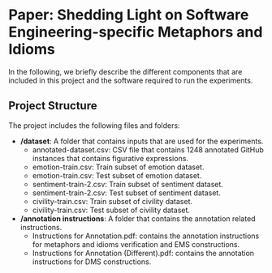 # Paper: Shedding Light on Software Engineering-specific Metaphors and Idioms
In the following, we briefly describe the different components that are included in this project and the software required to run the experiments.

## Project Structure
The project includes the following files and folders:

  - __/dataset__: A folder that contains inputs that are used for the experiments.
    - annotated-dataset.csv: CSV file that contains 1248 annotated GitHub instances that contains figurative expressions.
    - emotion-train.csv: Train subset of emotion dataset.
    - emotion-train.csv: Test subset of emotion dataset.
    - sentiment-train-2.csv: Train subset of sentiment dataset.
    - sentiment-train-2.csv: Test subset of sentiment dataset.
    - civility-train.csv: Train subset of civility dataset.
    - civility-train.csv: Test subset of civility dataset.
 - __/annotation instructions__: A folder that contains the annotation related instructions.
    - Instructions for Annotation.pdf: contains the annotation instructions for metaphors and idioms verification and EMS constructions.
    - Instructions for Annotation (Different).pdf: contains the annotation instructions for DMS constructions.


